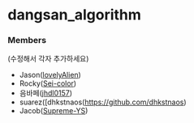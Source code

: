# dangsan_algorithm


### Members
(수정해서 각자 추가하세요)
- Jason([lovelyAlien](https://github.com/lovelyAlien))
- Rocky([Sei-color](https://github.com/Sei-color))
- 음바페([jhdl0157](https://github.com/jhdl0157))
- suarez([dhkstnaos(https://github.com/dhkstnaos)
- Jacob([Supreme-YS](https://github.com/Supreme-YS))

